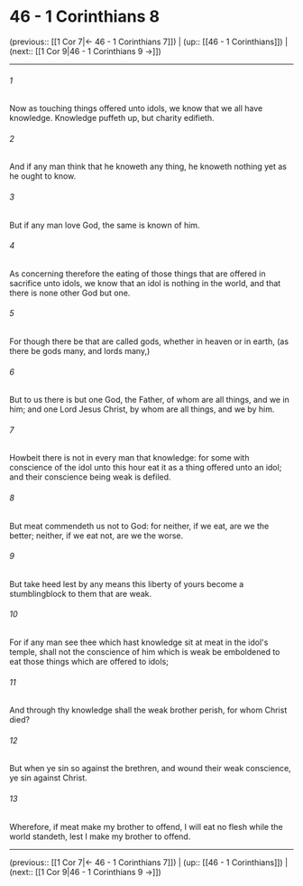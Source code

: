 # 46 - 1 Corinthians 8

(previous:: [[1 Cor 7|← 46 - 1 Corinthians 7]]) | (up:: [[46 - 1 Corinthians]]) | (next:: [[1 Cor 9|46 - 1 Corinthians 9 →]])

***


###### 1 
Now as touching things offered unto idols, we know that we all have knowledge. Knowledge puffeth up, but charity edifieth. 

###### 2 
And if any man think that he knoweth any thing, he knoweth nothing yet as he ought to know. 

###### 3 
But if any man love God, the same is known of him. 

###### 4 
As concerning therefore the eating of those things that are offered in sacrifice unto idols, we know that an idol is nothing in the world, and that there is none other God but one. 

###### 5 
For though there be that are called gods, whether in heaven or in earth, (as there be gods many, and lords many,) 

###### 6 
But to us there is but one God, the Father, of whom are all things, and we in him; and one Lord Jesus Christ, by whom are all things, and we by him. 

###### 7 
Howbeit there is not in every man that knowledge: for some with conscience of the idol unto this hour eat it as a thing offered unto an idol; and their conscience being weak is defiled. 

###### 8 
But meat commendeth us not to God: for neither, if we eat, are we the better; neither, if we eat not, are we the worse. 

###### 9 
But take heed lest by any means this liberty of yours become a stumblingblock to them that are weak. 

###### 10 
For if any man see thee which hast knowledge sit at meat in the idol's temple, shall not the conscience of him which is weak be emboldened to eat those things which are offered to idols; 

###### 11 
And through thy knowledge shall the weak brother perish, for whom Christ died? 

###### 12 
But when ye sin so against the brethren, and wound their weak conscience, ye sin against Christ. 

###### 13 
Wherefore, if meat make my brother to offend, I will eat no flesh while the world standeth, lest I make my brother to offend.

***

(previous:: [[1 Cor 7|← 46 - 1 Corinthians 7]]) | (up:: [[46 - 1 Corinthians]]) | (next:: [[1 Cor 9|46 - 1 Corinthians 9 →]])
